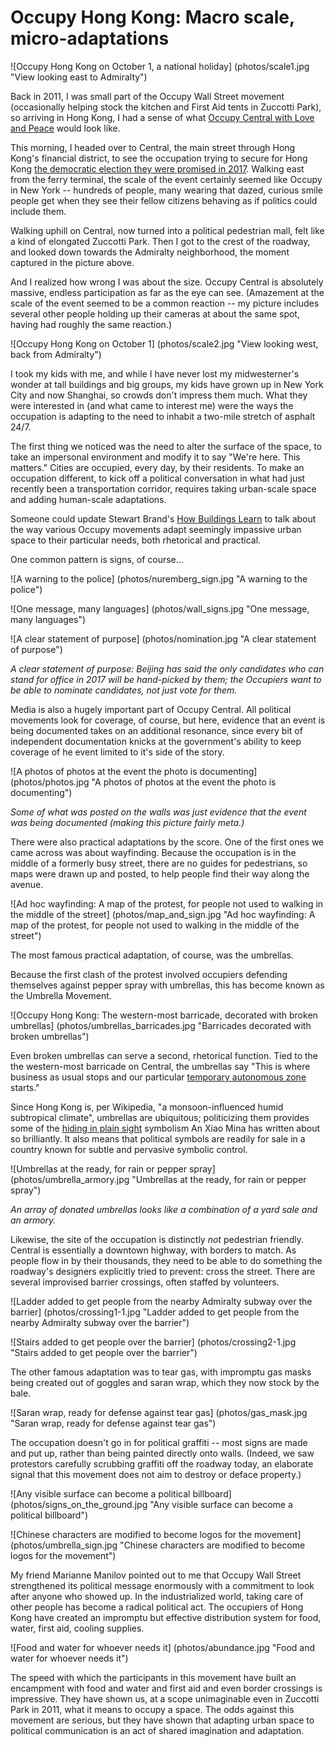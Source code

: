 Occupy Hong Kong: Macro scale, micro-adaptations
=========

![Occupy Hong Kong on October 1, a national holiday] (photos/scale1.jpg "View looking east to Admiralty")

Back in 2011, I was small part of the Occupy Wall Street movement (occasionally helping stock the kitchen and First Aid tents in Zuccotti Park), so arriving in Hong Kong, I had a sense of what [Occupy Central with Love and Peace](http://en.wikipedia.org/wiki/Occupy_Central_with_Love_and_Peace) would look like.

This morning, I headed over to Central, the main street through Hong Kong's financial district, to see the occupation trying to secure for Hong Kong [the democratic election they were promised in 2017](http://en.wikipedia.org/wiki/2014_Hong_Kong_electoral_reform). Walking east from the ferry terminal, the scale of the event certainly seemed like Occupy in New York -- hundreds of people, many wearing that dazed, curious smile people get when they see their fellow citizens behaving as if politics could include them. 

Walking uphill on Central, now turned into a political pedestrian mall, felt like a kind of elongated Zuccotti Park. Then I got to the crest of the roadway, and looked down towards the Admiralty neighborhood, the moment captured in the picture above. 

And I realized how wrong I was about the size. Occupy Central is absolutely massive, endless participation as far as the eye can see. (Amazement at the scale of the event seemed to be a common reaction -- my picture includes several other people holding up their cameras at about the same spot, having had roughly the same reaction.)

![Occupy Hong Kong on October 1] (photos/scale2.jpg "View looking west, back from Admiralty")

I took my kids with me, and while I have never lost my midwesterner's wonder at tall buildings and big groups, my kids have grown up in New York City and now Shanghai, so crowds don't impress them much. What they were interested in  (and what came to interest me) were the ways the occupation is adapting to the need to inhabit a two-mile stretch of asphalt 24/7. 

The first thing we noticed was the need to alter the surface of the space, to take an impersonal environment and modify it to say "We're here. This matters." Cities are occupied, every day, by their residents. To make an occupation different, to kick off a political conversation in what had just recently been a transportation corridor, requires taking urban-scale space and adding human-scale adaptations. 

Someone could update Stewart Brand's [How Buildings Learn](http://en.wikipedia.org/wiki/How_Buildings_Learn) to talk about the way various Occupy movements adapt seemingly impassive urban space to their particular needs, both rhetorical and practical. 

One common pattern is signs, of course...

![A warning to the police] (photos/nuremberg_sign.jpg "A warning to the police")

![One message, many languages] (photos/wall_signs.jpg "One message, many languages")

![A clear statement of purpose] (photos/nomination.jpg "A clear statement of purpose")

_A clear statement of purpose: Beijing has said the only candidates who can stand for office in 2017 will be hand-picked by them; the Occupiers want to be able to nominate candidates, not just vote for them._

Media is also a hugely important part of Occupy Central. All political movements look for coverage, of course, but here, evidence that an event is being documented takes on an additional resonance, since every bit of independent documentation knicks at the government's ability to keep coverage of he event limited to it's side of the story.

![A photos of photos at the event the photo is documenting] (photos/photos.jpg "A photos of photos at the event the photo is documenting")

_Some of what was posted on the walls was just evidence that the event was being documented (making this picture fairly meta.)_

There were also practical adaptations by the score. One of the first ones we came across was about wayfinding. Because the occupation is in the middle of a formerly busy street, there are no guides for pedestrians, so maps were drawn up and posted, to help people find their way along the avenue.

![Ad hoc wayfinding: A map of the protest, for people not used to walking in the middle of the street] (photos/map_and_sign.jpg "Ad hoc wayfinding: A map of the protest, for people not used to walking in the middle of the street")

The most famous practical adaptation, of course, was the umbrellas.

Because the first clash of the protest involved occupiers defending themselves against pepper spray with umbrellas, this has become known as the Umbrella Movement. 

![Occupy Hong Kong: The western-most barricade, decorated with broken umbrellas] (photos/umbrellas_barricades.jpg "Barricades decorated with broken umbrellas")

Even broken umbrellas can serve a second, rhetorical function. Tied to the the western-most barricade on Central, the umbrellas say "This is where business as usual stops and our particular [temporary autonomous zone](http://hermetic.com/bey/taz1.html#labelChaosSection) starts."

Since Hong Kong is, per Wikipedia, "a monsoon-influenced humid subtropical climate", umbrellas are ubiquitous; politicizing them provides some of the [hiding in plain sight](http://www.theatlantic.com/technology/archive/2012/07/a-tale-of-two-memes-the-powerful-connection-between-trayvon-martin-and-chen-guangcheng/259604/) symbolism An Xiao Mina has written about so brilliantly. It also means that political symbols are readily for sale in a country known for subtle and pervasive symbolic control. 

![Umbrellas at the ready, for rain or pepper spray] (photos/umbrella_armory.jpg "Umbrellas at the ready, for rain or pepper spray")

_An array of donated umbrellas looks like a combination of a yard sale and an armory._

Likewise, the site of the occupation is distinctly _not_ pedestrian friendly. Central is essentially a downtown highway, with borders to match. As people flow in by their thousands, they need to be able to do something the roadway's designers explicitly tried to prevent: cross the street. There are several improvised barrier crossings, often staffed by volunteers.

![Ladder added to get people from the nearby Admiralty subway over the barrier] (photos/crossing1-1.jpg "Ladder added to get people from the nearby Admiralty subway over the barrier")

![Stairs added to get people over the barrier] (photos/crossing2-1.jpg "Stairs added to get people over the barrier")

The other famous adaptation was to tear gas, with impromptu gas masks being created out of goggles and saran wrap, which they now stock by the bale.

![Saran wrap, ready for defense against tear gas] (photos/gas_mask.jpg "Saran wrap, ready for defense against tear gas")

The occupation doesn't go in for political graffiti -- most signs are made and put up, rather than being painted directly onto walls. (Indeed, we saw protestors carefully scrubbing graffiti off the roadway today, an elaborate signal that this movement does not aim to destroy or deface property.)

![Any visible surface can become a political billboard] (photos/signs_on_the_ground.jpg "Any visible surface can become a political billboard")

![Chinese characters are modified to become logos for the movement] (photos/umbrella_sign.jpg "Chinese characters are modified to become logos for the movement")

My friend Marianne Manilov pointed out to me that Occupy Wall Street strengthened its political message enormously with a commitment to look after anyone who showed up. In the industrialized world, taking care of other people has become a radical political act. The occupiers of Hong Kong have created an impromptu but effective distribution system for food, water, first aid, cooling supplies.

![Food and water for whoever needs it] (photos/abundance.jpg "Food and water for whoever needs it")

The speed with which the participants in this movement have built an encampment with food and water and first aid and even border crossings is impressive. They have shown us, at a scope unimaginable even in Zuccotti Park in 2011, what it means to occupy a space. The odds against this movement are serious, but they have shown that adapting urban space to political communication is an act of shared imagination and adaptation.